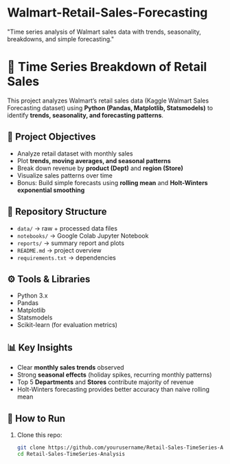 # Walmart-Retail-Sales-Forecasting
"Time series analysis of Walmart sales data with trends, seasonality, breakdowns, and simple forecasting."
# 🛒 Time Series Breakdown of Retail Sales

This project analyzes Walmart’s retail sales data (Kaggle Walmart Sales Forecasting dataset) 
using **Python (Pandas, Matplotlib, Statsmodels)** to identify **trends, seasonality, and forecasting patterns**.

## 📌 Project Objectives
- Analyze retail dataset with monthly sales
- Plot **trends, moving averages, and seasonal patterns**
- Break down revenue by **product (Dept)** and **region (Store)**
- Visualize sales patterns over time
- Bonus: Build simple forecasts using **rolling mean** and **Holt-Winters exponential smoothing**

## 📂 Repository Structure
- `data/` → raw + processed data files
- `notebooks/` → Google Colab Jupyter Notebook
- `reports/` → summary report and plots
- `README.md` → project overview
- `requirements.txt` → dependencies

## ⚙️ Tools & Libraries
- Python 3.x
- Pandas
- Matplotlib
- Statsmodels
- Scikit-learn (for evaluation metrics)

## 📊 Key Insights
- Clear **monthly sales trends** observed
- Strong **seasonal effects** (holiday spikes, recurring monthly patterns)
- Top 5 **Departments** and **Stores** contribute majority of revenue
- Holt-Winters forecasting provides better accuracy than naive rolling mean

## 🚀 How to Run
1. Clone this repo:
   ```bash
   git clone https://github.com/yourusername/Retail-Sales-TimeSeries-Analysis.git
   cd Retail-Sales-TimeSeries-Analysis

